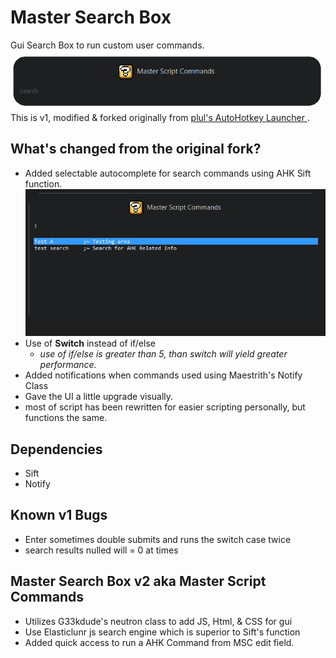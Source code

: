# Master Search Box

Gui Search Box to run custom user commands.  
![](images/ex_MSB_01.png)  
This is v1, modified & forked originally from [plul's AutoHotkey Launcher ](https://github.com/plul/Public-AutoHotKey-Scripts).

## What's changed from the original fork?

- Added selectable autocomplete for search commands using AHK Sift function.
  ![](images/ex_MSB_02.png)
- Use of **Switch** instead of if/else
  - _use of if/else is greater than 5, than switch will yield greater performance._
- Added notifications when commands used using Maestrith's Notify Class
- Gave the UI a little upgrade visually.
- most of script has been rewritten for easier scripting personally, but functions the same.

## Dependencies

- Sift
- Notify

## Known v1 Bugs

- Enter sometimes double submits and runs the switch case twice
- search results nulled will = 0 at times

## Master Search Box v2 aka Master Script Commands

- Utilizes G33kdude's neutron class to add JS, Html, & CSS for gui
- Use Elasticlunr js search engine which is superior to Sift's function
- Added quick access to run a AHK Command from MSC edit field.

